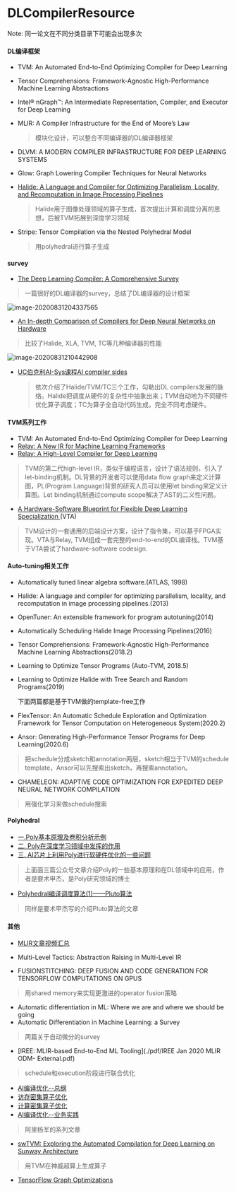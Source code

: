 # DLCompilerResource

Note: 同一论文在不同分类目录下可能会出现多次

#### DL编译框架 

- TVM: An Automated End-to-End Optimizing Compiler for Deep Learning

- Tensor Comprehensions: Framework-Agnostic High-Performance Machine Learning Abstractions

- Intel® nGraph™: An Intermediate Representation, Compiler, and Executor for Deep Learning

- MLIR: A Compiler Infrastructure for the End of Moore’s Law

  > 模块化设计，可以整合不同编译器的DL编译器框架

- DLVM: A MODERN COMPILER INFRASTRUCTURE FOR DEEP LEARNING SYSTEMS

- Glow: Graph Lowering Compiler Techniques for Neural Networks

- [Halide: A Language and Compiler for Optimizing Parallelism, Locality, and Recomputation in Image Processing Pipelines](./pdf/halide-pldi13.pdf) 

  > Halide用于图像处理领域的算子生成，首次提出计算和调度分离的思想，后被TVM拓展到深度学习领域

- Stripe: Tensor Compilation via the Nested Polyhedral Model

  > 用polyhedral进行算子生成

#### survey

- [The Deep Learning Compiler: A Comprehensive Survey ](./pdf/CompilerSurvey.pdf)

> 一篇很好的DL编译器的survey，总结了DL编译器的设计框架

![image-20200831204337565](C:\Users\yiyuan\AppData\Roaming\Typora\typora-user-images\image-20200831204337565.png)

- [An In-depth Comparison of Compilers for Deep Neural Networks on Hardware](./pdf/ComparisonCompiler.pdf)

> 比较了Halide, XLA, TVM, TC等几种编译器的性能

![image-20200831210442908](C:\Users\yiyuan\AppData\Roaming\Typora\typora-user-images\image-20200831210442908.png)

- [UC伯克利AI-Sys课程AI compiler sides](./pdf/dl-compilers.pdf)

  > 依次介绍了Halide/TVM/TC三个工作，勾勒出DL compilers发展的脉络。Halide把调度从硬件的复杂性中抽象出来；TVM自动地为不同硬件优化算子调度；TC为算子全自动代码生成，完全不同考虑硬件。

#### TVM系列工作

- TVM: An Automated End-to-End Optimizing Compiler for Deep Learning
- [Relay: A New IR for Machine Learning Frameworks](./pdf/relay.pdf)
- [Relay: A High-Level Compiler for Deep Learning](./pdf/Relay-Compiler.pdf)

> TVM的第二代high-level IR，类似于编程语言，设计了语法规则，引入了let-binding机制。DL背景的开发者可以使用data flow graph来定义计算图，PL(Program Language)背景的研究人员可以使用let binding来定义计算图。Let binding机制通过compute scope解决了AST的二义性问题。



- [A Hardware-Software Blueprint for Flexible Deep Learning Specialization ](./pdf/VTA.pdf)(VTA)

> TVM设计的一套通用的后端设计方案，设计了指令集，可以基于FPGA实现。VTA与Relay, TVM组成一套完整的end-to-end的DL编译栈。TVM基于VTA尝试了hardware-software codesign.

#### Auto-tuning相关工作

- Automatically tuned linear algebra software.(ATLAS, 1998)

- Halide: A language and compiler for optimizing parallelism, locality, and recomputation in image processing pipelines.(2013)

- OpenTuner: An extensible framework for program autotuning(2014)

- Automatically Scheduling Halide Image Processing Pipelines(2016)

- Tensor Comprehensions: Framework-Agnostic High-Performance Machine Learning Abstractions(2018.2)

- Learning to Optimize Tensor Programs (Auto-TVM, 2018.5)

- Learning to Optimize Halide with Tree Search and Random Programs(2019)

  下面两篇都是基于TVM做的template-free工作

- FlexTensor: An Automatic Schedule Exploration and Optimization Framework for Tensor Computation on Heterogeneous System(2020.2)

- Ansor: Generating High-Performance Tensor Programs for Deep Learning(2020.6)

> 把schedule分成sketch和annotation两层，sketch相当于TVM的schedule template，Ansor可以先搜索出sketch，再搜索annotation。

- CHAMELEON: ADAPTIVE CODE OPTIMIZATION FOR
  EXPEDITED DEEP NEURAL NETWORK COMPILATION

> 用强化学习来做schedule搜索

#### Polyhedral

- [一.Poly基本原理及卷积分析示例](https://mp.weixin.qq.com/s/QEooKxP1sm5O90AUiqKQEQ)
- [二. Poly在深度学习领域中发挥的作用](https://mp.weixin.qq.com/s/NRtud1UImE5ArZ2zQWFRyg)
- [三. AI芯片上利用Poly进行软硬件优化的一些问题](https://mp.weixin.qq.com/s/bLBIrJb82IsnyoXSEr2xtw)

> 上面面三篇公众号文章介绍Poly的一些基本原理和在DL领域中的应用，作者是要术甲杰，是Poly研究领域的博士

- [Polyhedral编译调度算法(1)——Pluto算法](https://zhuanlan.zhihu.com/p/199683290?utm_source=wechat_session&utm_medium=social&utm_oi=848584440992141312)

> 同样是要术甲杰写的介绍Pluto算法的文章

#### 其他

- [MLIR文章视频汇总](https://zhuanlan.zhihu.com/p/141256429?utm_source=wechat_session&utm_medium=social&utm_oi=837261071604645888&wechatShare=1&s_r=0)

- Multi-Level Tactics: Abstraction Raising in Multi-Level IR
- FUSIONSTITCHING: DEEP FUSION AND CODE GENERATION FOR TENSORFLOW COMPUTATIONS ON GPUS

> 用shared memory来实现更激进的operator fusion策略

- Automatic differentiation in ML: Where we are and where we should be going
- Automatic Differentiation in Machine Learning: a Survey

> 两篇关于自动微分的survey

- [IREE: MLIR-based End-to-End ML Tooling](./pdf/IREE Jan 2020 MLIR ODM- External.pdf)

> schedule和execution阶段进行联合优化

- [AI编译优化--总纲](https://zhuanlan.zhihu.com/p/163717035)
- [访存密集算子优化](https://zhuanlan.zhihu.com/p/163857096)
- [计算密集算子优化](https://zhuanlan.zhihu.com/p/174817186)
- [AI编译优化--业务实践](https://zhuanlan.zhihu.com/p/194353051)

> 阿里杨军的系列文章

- [swTVM: Exploring the Automated Compilation for Deep Learning on Sunway Architecture](./pdf/swTVM.pdf)

> 用TVM在神威超算上生成算子 

- [TensorFlow Graph Optimizations](./pdf/TFGraphOptimizationsStanford.pdf)
